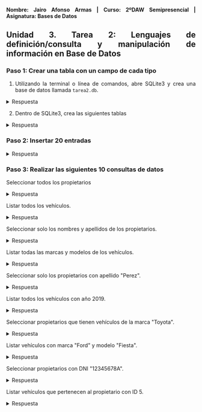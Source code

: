 <div align="justify">

#### **Nombre: Jairo Afonso Armas | Curso: 2ºDAW Semipresencial | Asignatura: Bases de Datos** 

## **Unidad 3. Tarea 2: Lenguajes de definición/consulta y manipulación de información en Base de Datos**

### Paso 1: Crear una tabla con un campo de cada tipo

1. Utilizando la terminal o línea de comandos, abre SQLite3 y crea una base de datos llamada `tarea2.db`.

<details>
<summary>Respuesta</summary>
<br>
  <div align="center">
    <img src=images/Tarea2/Tarea2_Ejercicio1_1.PNG>
  </div>
</details>

2. Dentro de SQLite3, crea las siguientes tablas

<details>
<summary>Respuesta</summary>
<br>
  <div align="center">
    <img src=images/Tarea2/Tarea2_Ejercicio1_2.PNG>
    <img src=images/Tarea2/Tarea2_Ejercicio1_2_2.PNG>
  </div>
</details>

### Paso 2: Insertar 20 entradas

<details>
<summary>Respuesta</summary>
<br>
  <div align="center">
    <img src=images/Tarea2/Tarea2_Ejercicio2.PNG>
  </div>
</details>

### Paso 3: Realizar las siguientes 10 consultas de datos

Seleccionar todos los propietarios

<details>
<summary>Respuesta</summary>
<br>
  <div align="center">
    <img src=images/Tarea2/Tarea2_Ejercicio3.PNG>
  </div>
</details>

Listar todos los vehículos.

  <details>
<summary>Respuesta</summary>
<br>
  <div align="center">
    <img src=images/Tarea2/Tarea2_Ejercicio3_2.PNG>
  </div>
</details>

Seleccionar solo los nombres y apellidos de los propietarios.

<details>
<summary>Respuesta</summary>
<br>
  <div align="center">
    <img src=images/Tarea2/Tarea2_Ejercicio3_3.PNG>
  </div>
</details>

Listar todas las marcas y modelos de los vehículos.

<details>
<summary>Respuesta</summary>
<br>
  <div align="center">
    <img src=images/Tarea2/Tarea2_Ejercicio3_4.PNG>
  </div>
</details>

Seleccionar solo los propietarios con apellido "Perez".

<details>
<summary>Respuesta</summary>
<br>
  <div align="center">
    <img src=images/Tarea2/Tarea2_Ejercicio3_5.PNG>
  </div>
</details>

Listar todos los vehículos con año 2019.

<details>
<summary>Respuesta</summary>
<br>
  <div align="center">
    <img src=images/Tarea2/Tarea2_Ejercicio3_6.PNG>
  </div>
</details>

Seleccionar propietarios que tienen vehículos de la marca "Toyota".

<details>
<summary>Respuesta</summary>
<br>
  <div align="center">
    <img src=images/Tarea2/Tarea2_Ejercicio3_7.PNG>
  </div>
</details>

Listar vehículos con marca "Ford" y modelo "Fiesta".

<details>
<summary>Respuesta</summary>
<br>
  <div align="center">
    <img src=images/Tarea2/Tarea2_Ejercicio3_8.PNG>
  </div>
</details>

Seleccionar propietarios con DNI "12345678A".

<details>
<summary>Respuesta</summary>
<br>
  <div align="center">
    <img src=images/Tarea2/Tarea2_Ejercicio3_9.PNG>
  </div>
</details>

Listar vehículos que pertenecen al propietario con ID 5.

<details>
<summary>Respuesta</summary>
<br>
  <div align="center">
    <img src=images/Tarea2/Tarea2_Ejercicio3_10.PNG>
  </div>
</details>

</div>
